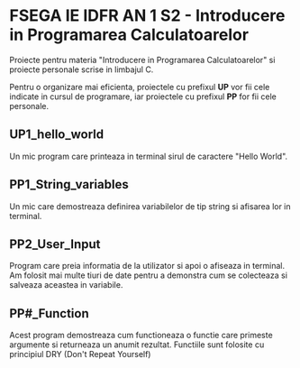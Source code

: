 # FSEGA IE IDFR AN 1 S2 - Introducere in Programarea Calculatoarelor #

Proiecte pentru materia "Introducere in Programarea Calculatoarelor" si proiecte personale scrise in limbajul C.

Pentru o organizare mai eficienta, proiectele cu prefixul **UP** vor fii cele indicate in cursul de programare, iar proiectele cu prefixul **PP** for fii  cele personale.



## UP1_hello_world ##
Un mic program care printeaza in terminal sirul de caractere "Hello World".


## PP1_String_variables ##
Un mic care demostreaza definirea variabilelor de tip string si afisarea lor in terminal.

## PP2_User_Input ##
Program care preia informatia de la utilizator si apoi o afiseaza in terminal.
Am folosit mai multe tiuri de date pentru a demonstra cum se colecteaza si salveaza aceastea in variabile.

## PP#_Function ##
Acest program demostreaza cum functioneaza o functie care primeste argumente si returneaza un anumit rezultat.
Functiile sunt folosite cu principiul DRY (Don't Repeat Yourself)